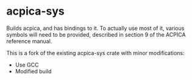 # acpica-sys


Builds acpica, and has bindings to it. To actually use most of it, various
symbols will need to be provided, described in section 9 of the ACPICA
reference manual.

This is a fork of the existing acpica-sys crate with minor modifications:
 * Use GCC
 * Modified build